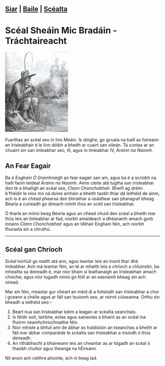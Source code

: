 [Siar](/SC1/scl-1.html) | [Baile](/index.html) | [Scéalta](/liosta.xml)
------------------
# Scéal Sheáin Mic Bradáin - Tráchtaireacht
![alt text](/pic/iascaire.jpg "An Scéal")

Fuarthas an scéal seo in Inis Meáin. Is dóighe,
go gcuala na baill as foireann an Irisleabhair
é le linn dóibh a bheith ar cuairt san oileán. Tá
cuntas ar an chuairt sin san imleabhar seo, III,
agus in Imleabhar IV, *Árainn na Naomh*.

## An Fear Eagair

Ba é *Eoghain Ó Gramhnaigh* an fear eagair san am, agus
ba é a scríobh na hailt faoin teideal *Árainn na Naomh*. Ainm
cleite atá tugtha san irisleabhar don té a bhailigh an scéal
seo, *Clann Chonchobhair*.  Bheifí ag dréim b'fhéidir le níos
mó ná duine amháin a bheith taobh thiar dá leithéid de ainm,
ach is é an chéad phearsa den bhriathar a úsáidtear san pharagraf
bheag Béarla a cuireadh go díreach roimh thús an scéil san
Irisleabhar.

Ó tharla an míniú beag Béarla agus an chéad chuid den scéal
a bheith mar thús leis an Imleabhar ar fad, níorbh amaideach
a dhéanamh amach gurb ionann *Clann Chonchobhair* agus an
tAthair Eoghain féin, ach níorbh fhurasta sin a chruthú.

--------------

## Scéal gan Chríoch
Scéal toirtiúil go maith atá ann, agus leantar leis an
insint thar dhá imleabhar. Ach má leantar féin, an té ar
mhaith leis a chríoch a chluinstin, ba mheallta sa deireadh
é, mar níor bhain sí leathanaigh an Irisleabhair amach
choíche; agus níor tugadh míniú go fóill ar an easnamh bheag
sin ach oiread.

Mar sin féin, meastar gur cheart an méid di a foilsíodh san
Irisleabhar a chur i gceann a chéile agus ar fáil san tsuíomh
seo, ar roinnt cúiseanna. Orthu sin bheadh
a leithéid seo:-

1.  Beart nua san Irisleabhar béim a leagan ar scéalta
seanchais.
2. Is féidir sult, tairbhe, eolas agus saineolas a bhaint as
   an scéal ina fhoirm neamhchríochnaithe féin.
3. Níor mhiste a bhfuil ann de ábhar as traidisiúin an
   tseanchas a bheith ar fáil mar ábhar comparáide le
   scéalta san Irisleabhar a insíodh ó thús deireadh.
4. An ríthábhacht a bhaineann leis an cheantar as ar tógadh
   an scéal ó thaobh chultúr agus theanga na hÉireann.

Níl ansin ach ceithre phointe, ach ní beag iad.





